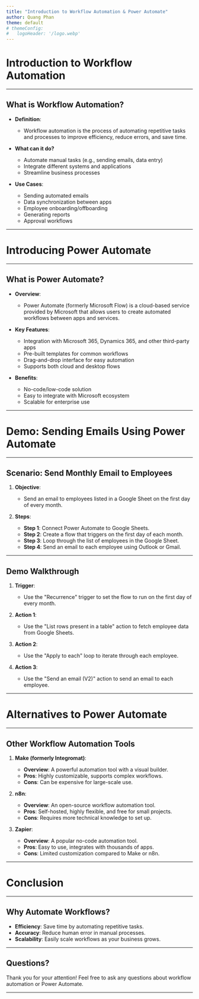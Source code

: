 ```yaml
---
title: "Introduction to Workflow Automation & Power Automate"
author: Quang Phan
theme: default
# themeConfig:
#   logoHeader: '/logo.webp'
---
```


# Introduction to Workflow Automation

---

## What is Workflow Automation?

- **Definition**: 
  - Workflow automation is the process of automating repetitive tasks and processes to improve efficiency, reduce errors, and save time.
  
- **What can it do?**
  - Automate manual tasks (e.g., sending emails, data entry)
  - Integrate different systems and applications
  - Streamline business processes
  
- **Use Cases**:
  - Sending automated emails
  - Data synchronization between apps
  - Employee onboarding/offboarding
  - Generating reports
  - Approval workflows

---

# Introducing Power Automate

---

## What is Power Automate?

- **Overview**:
  - Power Automate (formerly Microsoft Flow) is a cloud-based service provided by Microsoft that allows users to create automated workflows between apps and services.
  
- **Key Features**:
  - Integration with Microsoft 365, Dynamics 365, and other third-party apps
  - Pre-built templates for common workflows
  - Drag-and-drop interface for easy automation
  - Supports both cloud and desktop flows

- **Benefits**:
  - No-code/low-code solution
  - Easy to integrate with Microsoft ecosystem
  - Scalable for enterprise use

---

# Demo: Sending Emails Using Power Automate

---

## Scenario: Send Monthly Email to Employees

1. **Objective**:
   - Send an email to employees listed in a Google Sheet on the first day of every month.

2. **Steps**:
   - **Step 1**: Connect Power Automate to Google Sheets.
   - **Step 2**: Create a flow that triggers on the first day of each month.
   - **Step 3**: Loop through the list of employees in the Google Sheet.
   - **Step 4**: Send an email to each employee using Outlook or Gmail.

---

## Demo Walkthrough

1. **Trigger**: 
   - Use the "Recurrence" trigger to set the flow to run on the first day of every month.

2. **Action 1**: 
   - Use the "List rows present in a table" action to fetch employee data from Google Sheets.

3. **Action 2**: 
   - Use the "Apply to each" loop to iterate through each employee.

4. **Action 3**: 
   - Use the "Send an email (V2)" action to send an email to each employee.

---

# Alternatives to Power Automate

---

## Other Workflow Automation Tools

1. **Make (formerly Integromat)**:
   - **Overview**: A powerful automation tool with a visual builder.
   - **Pros**: Highly customizable, supports complex workflows.
   - **Cons**: Can be expensive for large-scale use.

2. **n8n**:
   - **Overview**: An open-source workflow automation tool.
   - **Pros**: Self-hosted, highly flexible, and free for small projects.
   - **Cons**: Requires more technical knowledge to set up.

3. **Zapier**:
   - **Overview**: A popular no-code automation tool.
   - **Pros**: Easy to use, integrates with thousands of apps.
   - **Cons**: Limited customization compared to Make or n8n.

---

# Conclusion

---

## Why Automate Workflows?

- **Efficiency**: Save time by automating repetitive tasks.
- **Accuracy**: Reduce human error in manual processes.
- **Scalability**: Easily scale workflows as your business grows.

---

## Questions?

Thank you for your attention! Feel free to ask any questions about workflow automation or Power Automate.

---


